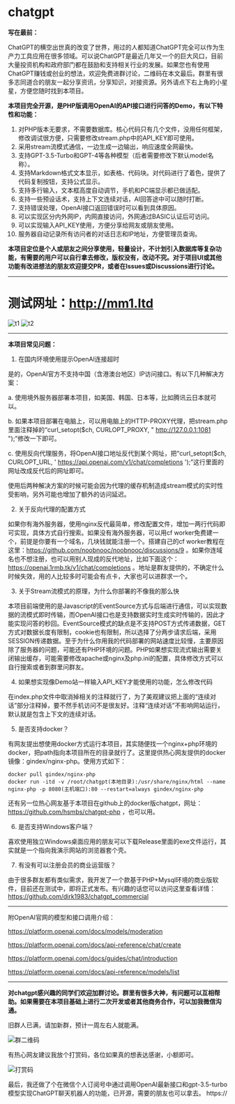 # chatgpt

**写在最前：**

ChatGPT的横空出世真的改变了世界，用过的人都知道ChatGPT完全可以作为生产力工具应用在很多领域。可以说ChatGPT是最近几年又一个的巨大风口，目前大量投资机构和政府部门都在鼓励和支持相关行业的发展。如果您也有使用ChatGPT赚钱或创业的想法，欢迎免费进群讨论，二维码在本文最后。群里有很多志同道合的朋友一起分享资讯，分享知识，对接资源。另外请点下右上角的小星星，方便您随时找到本项目。

**本项目完全开源，是PHP版调用OpenAI的API接口进行问答的Demo，有以下特性和功能：**

1. 对PHP版本无要求，不需要数据库。核心代码只有几个文件，没用任何框架，修改调试很方便，只需要修改stream.php中的API_KEY即可使用。
2. 采用stream流模式通信，一边生成一边输出，响应速度全网最快。
3. 支持GPT-3.5-Turbo和GPT-4等各种模型（后者需要修改下默认model名称）。
4. 支持Markdown格式文本显示，如表格、代码块。对代码进行了着色，提供了代码复制按钮，支持公式显示。
5. 支持多行输入，文本框高度自动调节，手机和PC端显示都已做适配。
6. 支持一些预设话术，支持上下文连续对话，AI回答途中可以随时打断。
7. 支持错误处理，OpenAI接口返回错误时可以看到具体原因。
8. 可以实现区分内外网IP，内网直接访问，外网通过BASIC认证后可访问。
9. 可以实现输入API_KEY使用，方便分享给网友或朋友使用。
10. 服务器自动记录所有访问者的对话日志和IP地址，方便管理员查询。

**本项目定位是个人或朋友之间分享使用，轻量设计，不计划引入数据库等复杂功能，有需要的用户可以自行拿去修改，版权没有，改动不究。对于项目UI或其他功能有改进想法的朋友欢迎提交PR，或者在Issues或Discussions进行讨论。**

------
# 测试网址：http://mm1.ltd
![t1](https://)
![t2](https://)


------
**本项目常见问题：**

1. 在国内环境使用提示OpenAI连接超时

是的，OpenAI官方不支持中国（含港澳台地区）IP访问接口。有以下几种解决方案：

a. 使用境外服务器部署本项目，如美国、韩国、日本等，比如腾讯云日本就可以。

b. 如果本项目部署在电脑上，可以用电脑上的HTTP-PROXY代理，把stream.php里面注释掉的“curl_setopt($ch, CURLOPT_PROXY, " http://127.0.0.1:1081 ");”修改一下即可。

c. 使用反向代理服务，将OpenAI接口地址反代到某个网址，把“curl_setopt($ch, CURLOPT_URL, ' https://api.openai.com/v1/chat/completions ');”这行里面的网址改成反代后的网址即可。

使用后两种解决方案的时候可能会因为代理的缓存机制造成stream模式的实时性受影响，另外可能也增加了额外的访问延迟。

2. 关于反向代理的配置方式

如果你有海外服务器，使用nginx反代最简单，修改配置文件，增加一两行代码即可实现，具体方式自行搜索。如果没有海外服务器，可以用cf worker免费建一个，前提是你要有一个域名，几块钱就能注册一个。搭建自己的cf worker教程在这里：https://github.com/noobnooc/noobnooc/discussions/9 。如果你连域名也不想注册，也可以用别人现成的反代地址，比如下面这个：https://openai.1rmb.tk/v1/chat/completions 。地址是群友提供的，不确定什么时候失效，用的人比较多时可能会有点卡，大家也可以进群求一个。

3. 关于Stream流模式的原理，为什么你部署的不像我的那么快

本项目前端使用的是Javascript的EventSource方式与后端进行通信，可以实现数据的流模式即时传输，而OpenAI接口也是支持数据实时生成实时传输的，因此才能实现问答的秒回。EventSource模式的缺点是不支持POST方式传递数据，GET方式对数据长度有限制，cookie也有限制，所以选择了分两步请求后端，采用SESSION传递数据。至于为什么你用我的代码部署的网站速度比较慢，主要原因除了服务器的问题，可能还有PHP环境的问题。PHP如果想实现流式输出需要关闭输出缓存，可能需要修改apache或nginx及php.ini的配置，具体修改方式可以自行搜索或者到群里问群友。

4. 如果想实现像Demo站一样输入API_KEY才能使用的功能，怎么修改代码

在index.php文件中取消掉相关的注释就行了，为了美观建议把上面的“连续对话”部分注释掉，要不然手机访问不是很友好。注释“连续对话”不影响网站运行，默认就是包含上下文的连续对话。

5. 是否支持docker？

有网友提出想使用docker方式运行本项目，其实随便找一个nginx+php环境的docker，把path指向本项目所在的目录就行了。这里提供热心网友提供的docker镜像：gindex/nginx-php。使用方式如下：

```
docker pull gindex/nginx-php
docker run -itd -v /root/chatgpt(本地目录):/usr/share/nginx/html --name nginx-php -p 8080(主机端口):80 --restart=always gindex/nginx-php
```

还有另一位热心网友基于本项目在github上的docker版chatgpt，网址：https://github.com/hsmbs/chatgpt-php ，也可以用。

6. 是否支持Windows客户端？

喜欢使用独立Windows桌面应用的朋友可以下载Release里面的exe文件运行，其实就是一个指向我演示网站的浏览器套个壳。

7. 有没有可以注册会员的商业运营版？

由于很多群友都有类似需求，我开发了一个款基于PHP+Mysql环境的商业版软件，目前还在测试中，即将正式发布。有兴趣的话您可以访问这里查看详情：https://github.com/dirk1983/chatgpt_commercial

------

附OpenAI官网的模型和接口调用介绍：

https://platform.openai.com/docs/models/moderation

https://platform.openai.com/docs/api-reference/chat/create

https://platform.openai.com/docs/guides/chat/introduction

https://platform.openai.com/docs/api-reference/models/list

------
**对chatgpt感兴趣的同学们欢迎加群讨论。群里有很多大神，有问题可以互相帮助。如果需要在本项目基础上进行二次开发或者其他商务合作，可以加我微信沟通。**


旧群人已满，请加新群，预计一周左右人就能满。

![群二维码](https://)


有热心网友建议我放个打赏码，各位如果真的想表达感谢，小额即可。

![打赏码](https://)

最后，我还做了个在微信个人订阅号中通过调用OpenAI最新接口和gpt-3.5-turbo模型实现ChatGPT聊天机器人的功能，已开源，需要的朋友也可以拿去。
https://
